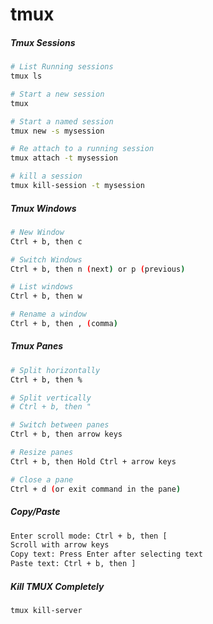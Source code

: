 # tmux

##### Tmux Sessions

```bash
# List Running sessions
tmux ls

# Start a new session
tmux

# Start a named session
tmux new -s mysession

# Re attach to a running session
tmux attach -t mysession

# kill a session
tmux kill-session -t mysession
```

##### Tmux Windows

```bash
# New Window
Ctrl + b, then c

# Switch Windows
Ctrl + b, then n (next) or p (previous)

# List windows
Ctrl + b, then w

# Rename a window
Ctrl + b, then , (comma)
```

##### Tmux Panes

```bash
# Split horizontally
Ctrl + b, then %

# Split vertically
# Ctrl + b, then "

# Switch between panes
Ctrl + b, then arrow keys

# Resize panes
Ctrl + b, then Hold Ctrl + arrow keys

# Close a pane
Ctrl + d (or exit command in the pane)
```

##### Copy/Paste

```bash
Enter scroll mode: Ctrl + b, then [
Scroll with arrow keys
Copy text: Press Enter after selecting text
Paste text: Ctrl + b, then ]
```

##### Kill TMUX Completely

```bash
tmux kill-server
```
